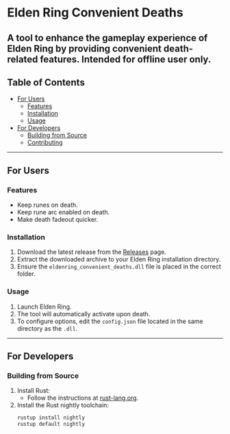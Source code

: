 # Elden Ring Convenient Deaths

A tool to enhance the gameplay experience of Elden Ring by providing convenient death-related features.
Intended for offline user only.
---

## Table of Contents

- [For Users](#for-users)
  - [Features](#features)
  - [Installation](#installation)
  - [Usage](#usage)
- [For Developers](#for-developers)
  - [Building from Source](#building-from-source)
  - [Contributing](#contributing)

---

## For Users

### Features

- Keep runes on death.
- Keep rune arc enabled on death.
- Make death fadeout quicker.

### Installation

1. Download the latest release from the [Releases](https://github.com/chozandrias76/eldenring-convenient-deaths/releases) page.
2. Extract the downloaded archive to your Elden Ring installation directory.
3. Ensure the `eldenring_convenient_deaths.dll` file is placed in the correct folder.

### Usage

1. Launch Elden Ring.
2. The tool will automatically activate upon death.
3. To configure options, edit the `config.json` file located in the same directory as the `.dll`.

---

## For Developers

### Building from Source

1. Install Rust:
   - Follow the instructions at [rust-lang.org](https://www.rust-lang.org/tools/install).
2. Install the Rust nightly toolchain:
   ```sh
   rustup install nightly
   rustup default nightly